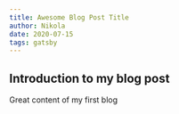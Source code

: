 ```yaml
---
title: Awesome Blog Post Title
author: Nikola
date: 2020-07-15
tags: gatsby
---
```


## Introduction to my blog post

Great content of my first blog